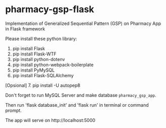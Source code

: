 # pharmacy-gsp-flask
Implementation of Generalized Sequential Pattern (GSP) on Pharmacy App in Flask framework

Please install these python library:

1. pip install Flask
2. pip install Flask-WTF
3. pip install python-dotenv
4. pip install python-webpack-boilerplate
5. pip install PyMySQL
6. pip install Flask-SQLAlchemy

[Opsional]
7. pip install -U autopep8

Don't forget to run MySQL Server and make database `pharmacy_gsp_app`.

Then run 'flask database_init' and 'flask run' in terminal or command prompt.

The app will serve on http://localhost:5000